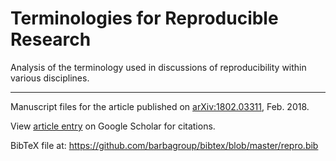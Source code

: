 # Terminologies for Reproducible Research
Analysis of the terminology used in discussions of reproducibility within various disciplines.

---

Manuscript files for the article published on [arXiv:1802.03311](https://arxiv.org/abs/1802.03311), Feb. 2018.

View [article entry](https://scholar.google.com/citations?view_op=view_citation&hl=en&user=djTaZ7UAAAAJ&citation_for_view=djTaZ7UAAAAJ:c1AJUTjuCtUC) on Google Scholar for citations.

BibTeX file at:
https://github.com/barbagroup/bibtex/blob/master/repro.bib
